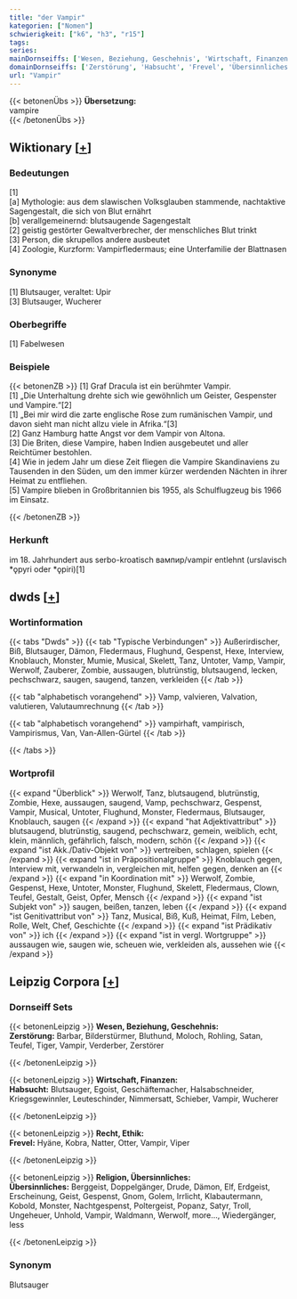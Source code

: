 ```yaml
---
title: "der Vampir"
kategorien: ["Nomen"]
schwierigkeit: ["k6", "h3", "r15"]
tags:
series:
mainDornseiffs: ['Wesen, Beziehung, Geschehnis', 'Wirtschaft, Finanzen', 'Recht, Ethik', 'Religion, Übersinnliches']
domainDornseiffs: ['Zerstörung', 'Habsucht', 'Frevel', 'Übersinnliches']
url: "Vampir"
---
```


{{< betonenÜbs >}}
**Übersetzung:**  
vampire  
{{< /betonenÜbs >}}

## Wiktionary [[+](https://de.wiktionary.org/wiki/Vampir)]

### Bedeutungen
[1]  
[a] Mythologie: aus dem slawischen Volksglauben stammende, nachtaktive Sagengestalt, die sich von Blut ernährt  
[b] verallgemeinernd: blutsaugende Sagengestalt  
[2] geistig gestörter Gewaltverbrecher, der menschliches Blut trinkt  
[3] Person, die skrupellos andere ausbeutet  
[4] Zoologie, Kurzform: Vampirfledermaus; eine Unterfamilie der Blattnasen  

### Synonyme
[1] Blutsauger, veraltet: Upir  
[3] Blutsauger, Wucherer  

### Oberbegriffe
[1] Fabelwesen  

### Beispiele
{{< betonenZB >}}
[1] Graf Dracula ist ein berühmter Vampir.  
[1] „Die Unterhaltung drehte sich wie gewöhnlich um Geister, Gespenster und Vampire.“[2]  
[1] „Bei mir wird die zarte englische Rose zum rumänischen Vampir, und davon sieht man nicht allzu viele in Afrika.“[3]  
[2] Ganz Hamburg hatte Angst vor dem Vampir von Altona.  
[3] Die Briten, diese Vampire, haben Indien ausgebeutet und aller Reichtümer bestohlen.  
[4] Wie in jedem Jahr um diese Zeit fliegen die Vampire Skandinaviens zu Tausenden in den Süden, um den immer kürzer werdenden Nächten in ihrer Heimat zu entfliehen.  
[5] Vampire blieben in Großbritannien bis 1955, als Schulflugzeug bis 1966 im Einsatz.  

{{< /betonenZB >}}
### Herkunft
im 18. Jahrhundert aus serbo-kroatisch вампир/vampir entlehnt (urslavisch *ǫpyri oder *ǫpiri)[1]  



## dwds [[+](https://www.dwds.de/wb/Vampir)]

### Wortinformation
{{< tabs "Dwds" >}}
{{< tab "Typische Verbindungen" >}}
Außerirdischer, Biß, Blutsauger, Dämon, Fledermaus, Flughund, Gespenst, Hexe, Interview, Knoblauch, Monster, Mumie, Musical, Skelett, Tanz, Untoter, Vamp, Vampir, Werwolf, Zauberer, Zombie, aussaugen, blutrünstig, blutsaugend, lecken, pechschwarz, saugen, saugend, tanzen, verkleiden
{{< /tab >}}

{{< tab "alphabetisch vorangehend" >}}
Vamp, valvieren, Valvation, valutieren, Valutaumrechnung
{{< /tab >}}

{{< tab "alphabetisch vorangehend" >}}
vampirhaft, vampirisch, Vampirismus, Van, Van-Allen-Gürtel
{{< /tab >}}

{{< /tabs >}}

### Wortprofil
{{< expand "Überblick" >}} Werwolf, Tanz, blutsaugend, blutrünstig, Zombie, Hexe, aussaugen, saugend, Vamp, pechschwarz, Gespenst, Vampir, Musical, Untoter, Flughund, Monster, Fledermaus, Blutsauger, Knoblauch, saugen {{< /expand >}}
{{< expand "hat Adjektivattribut" >}} blutsaugend, blutrünstig, saugend, pechschwarz, gemein, weiblich, echt, klein, männlich, gefährlich, falsch, modern, schön {{< /expand >}}
{{< expand "ist Akk./Dativ-Objekt von" >}} vertreiben, schlagen, spielen {{< /expand >}}
{{< expand "ist in Präpositionalgruppe" >}} Knoblauch gegen, Interview mit, verwandeln in, vergleichen mit, helfen gegen, denken an {{< /expand >}}
{{< expand "in Koordination mit" >}} Werwolf, Zombie, Gespenst, Hexe, Untoter, Monster, Flughund, Skelett, Fledermaus, Clown, Teufel, Gestalt, Geist, Opfer, Mensch {{< /expand >}}
{{< expand "ist Subjekt von" >}} saugen, beißen, tanzen, leben {{< /expand >}}
{{< expand "ist Genitivattribut von" >}} Tanz, Musical, Biß, Kuß, Heimat, Film, Leben, Rolle, Welt, Chef, Geschichte {{< /expand >}}
{{< expand "ist Prädikativ von" >}} ich {{< /expand >}}
{{< expand "ist in vergl. Wortgruppe" >}} aussaugen wie, saugen wie, scheuen wie, verkleiden als, aussehen wie {{< /expand >}}

## Leipzig Corpora [[+](https://corpora.uni-leipzig.de/en/res?word=Vampir&corpusId=deu_newscrawl-public_2018)]

### Dornseiff Sets
{{< betonenLeipzig >}}
**Wesen, Beziehung, Geschehnis:**  
**Zerstörung:** Barbar, Bilderstürmer, Bluthund, Moloch, Rohling, Satan, Teufel, Tiger, Vampir, Verderber, Zerstörer  

{{< /betonenLeipzig >}}


{{< betonenLeipzig >}}
**Wirtschaft, Finanzen:**  
**Habsucht:** Blutsauger, Egoist, Geschäftemacher, Halsabschneider, Kriegsgewinnler, Leuteschinder, Nimmersatt, Schieber, Vampir, Wucherer  

{{< /betonenLeipzig >}}


{{< betonenLeipzig >}}
**Recht, Ethik:**  
**Frevel:** Hyäne, Kobra, Natter, Otter, Vampir, Viper  

{{< /betonenLeipzig >}}


{{< betonenLeipzig >}}
**Religion, Übersinnliches:**  
**Übersinnliches:** Berggeist, Doppelgänger, Drude, Dämon, Elf, Erdgeist, Erscheinung, Geist, Gespenst, Gnom, Golem, Irrlicht, Klabautermann, Kobold, Monster, Nachtgespenst, Poltergeist, Popanz, Satyr, Troll, Ungeheuer, Unhold, Vampir, Waldmann, Werwolf, more..., Wiedergänger, less  

{{< /betonenLeipzig >}}

### Synonym
Blutsauger

